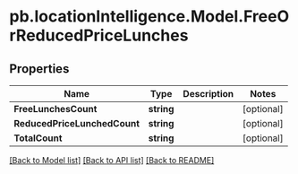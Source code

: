 # pb.locationIntelligence.Model.FreeOrReducedPriceLunches
## Properties

Name | Type | Description | Notes
------------ | ------------- | ------------- | -------------
**FreeLunchesCount** | **string** |  | [optional] 
**ReducedPriceLunchedCount** | **string** |  | [optional] 
**TotalCount** | **string** |  | [optional] 

[[Back to Model list]](../README.md#documentation-for-models) [[Back to API list]](../README.md#documentation-for-api-endpoints) [[Back to README]](../README.md)


